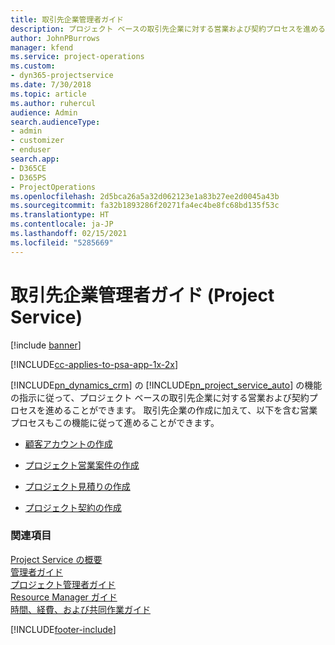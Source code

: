 ```yaml
---
title: 取引先企業管理者ガイド
description: プロジェクト ベースの取引先企業に対する営業および契約プロセスを進める Project Service の取引先企業管理者のガイド
author: JohnPBurrows
manager: kfend
ms.service: project-operations
ms.custom:
- dyn365-projectservice
ms.date: 7/30/2018
ms.topic: article
ms.author: ruhercul
audience: Admin
search.audienceType:
- admin
- customizer
- enduser
search.app:
- D365CE
- D365PS
- ProjectOperations
ms.openlocfilehash: 2d5bca26a5a32d062123e1a83b27ee2d0045a43b
ms.sourcegitcommit: fa32b1893286f20271fa4ec4be8fc68bd135f53c
ms.translationtype: HT
ms.contentlocale: ja-JP
ms.lasthandoff: 02/15/2021
ms.locfileid: "5285669"
---
```

# <a name="account-manager-guide-project-service"></a>取引先企業管理者ガイド (Project Service)

[!include [banner](../includes/psa-now-project-operations.md)]

[!INCLUDE[cc-applies-to-psa-app-1x-2x](../includes/cc-applies-to-psa-app-1x-2x.md)]

[!INCLUDE[pn_dynamics_crm](../includes/pn-dynamics-crm.md)] の [!INCLUDE[pn_project_service_auto](../includes/pn-project-service-auto.md)] の機能の指示に従って、プロジェクト ベースの取引先企業に対する営業および契約プロセスを進めることができます。 取引先企業の作成に加えて、以下を含む営業プロセスもこの機能に従って進めることができます。  
  
-   [顧客アカウントの作成](../psa/create-customer-account.md)  
  
-   [プロジェクト営業案件の作成](../psa/create-project-opportunity.md)  
  
-   [プロジェクト見積りの作成](../psa/create-project-quote.md)  
  
-   [プロジェクト契約の作成](../psa/create-project-contract.md)  
  
  
### <a name="see-also"></a>関連項目  
 [Project Service の概要](../psa/overview.md)   
 [管理者ガイド](../psa/admin-guide.md)   
 [プロジェクト管理者ガイド](../psa/project-manager-guide.md)   
 [Resource Manager ガイド](../psa/resource-manager-guide.md)   
 [時間、経費、および共同作業ガイド](../psa/time-expense-collaboration-guide.md)


[!INCLUDE[footer-include](../includes/footer-banner.md)]
